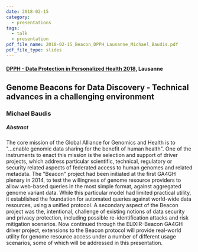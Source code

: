 ```yaml
---
date: 2018-02-15
category:
  - presentations
tags:
  - talk
  - presentation
pdf_file_name: 2018-02-15_Beacon_DPPH_Lausanne_Michael_Baudis.pdf
pdf_file_type: slides
---
```


#### [DPPH - Data Protection in Personalized Health 2018](https://dpph18.epfl.ch), Lausanne
## Genome Beacons for Data Discovery - Technical advances in a challenging environment
### Michael Baudis

##### Abstract

The core mission of the Global Alliance for Genomics and Health is to "...enable genomic data sharing for the benefit of human health". One of the instruments to enact this mission is the selection and support of driver projects, which address particular scientific, technical, regulatory or security related aspects of federated access to human genomes and related metadata.
The "Beacon" project had been initiated at the first GA4GH plenary in 2014, to test the willingness of genome resource providers to allow web-based queries in the most simple format, against aggregated genome variant data. While this particular model had limited practical utility, it established the foundation for automated queries against world-wide data resources, using a unified protocol. A secondary aspect of the Beacon project was the, intentional, challenge of existing notions of data security and privacy protection, including possible re-identification attacks and risk mitigation scenarios.
Now continued through the ELIXIR-Beacon GA4GH driver project, extensions to the Beacon protocol will provide real-world utility for genome resource access under a number of different usage scenarios, some of which will be addressed in this presentation.
